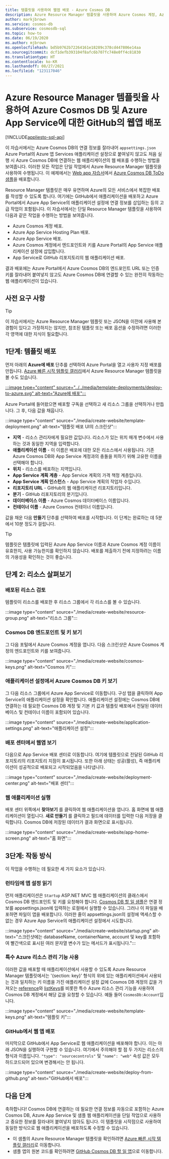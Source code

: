 ```yaml
---
title: 템플릿을 사용하여 웹앱 배포 - Azure Cosmos DB
description: Azure Resource Manager 템플릿을 사용하여 Azure Cosmos 계정, Azure App Service Web Apps 및 샘플 웹 애플리케이션을 배포하는 방법을 알아봅니다.
author: markjbrown
ms.service: cosmos-db
ms.subservice: cosmosdb-sql
ms.topic: how-to
ms.date: 06/19/2020
ms.author: mjbrown
ms.openlocfilehash: bd5b9762b72264161e18289c378cd447806e14aa
ms.sourcegitcommit: dcf1defb393104f8afc6b707fc748e0ff4c81830
ms.translationtype: HT
ms.contentlocale: ko-KR
ms.lasthandoff: 08/27/2021
ms.locfileid: "123117046"
---
```

# <a name="deploy-azure-cosmos-db-and-azure-app-service-with-a-web-app-from-github-using-an-azure-resource-manager-template"></a>Azure Resource Manager 템플릿을 사용하여 Azure Cosmos DB 및 Azure App Service에 대한 GitHub의 웹앱 배포
[!INCLUDE[appliesto-sql-api](../includes/appliesto-sql-api.md)]

이 자습서에서는 Azure Cosmos DB의 연결 정보를 잘라내어 `appsettings.json` Azure Portal의 Azure 앱 Services 애플리케이션 설정으로 붙여넣지 않고도 처음 실행 시 Azure Cosmos DB에 연결하는 웹 애플리케이션의 웹 배포를 수행하는 방법을 보여줍니다. 이러한 모든 작업은 단일 작업에서 Azure Resource Manager 템플릿을 사용하여 수행됩니다. 이 예제에서는 [Web app 자습서](sql-api-dotnet-application.md)에서 [Azure Cosmos DB ToDo 샘플](https://github.com/Azure-Samples/cosmos-dotnet-core-todo-app)을 배포합니다.

Resource Manager 템플릿은 매우 유연하며 Azure의 모든 서비스에서 복잡한 배포를 작성할 수 있도록 합니다. 여기에는 GitHub에서 애플리케이션을 배포하고 Azure Portal에서 Azure App Service의 애플리케이션 설정에 연결 정보를 삽입하는 등의 고급 작업이 포함됩니다. 이 자습서에서는 단일 Resource Manager 템플릿을 사용하여 다음과 같은 작업을 수행하는 방법을 보여줍니다.

* Azure Cosmos 계정 배포.
* Azure App Service Hosting Plan 배포.
* Azure App Service 배포.
* Azure Cosmos 계정에서 엔드포인트와 키를 Azure Portal의 App Service 애플리케이션 설정에 삽입합니다.
* App Service로 GitHub 리포지토리의 웹 애플리케이션 배포.

결과 배포에는 Azure Portal에서 Azure Cosmos DB의 엔드포인트 URL 또는 인증 키를 잘라내어 붙여넣지 않고도 Azure Cosmos DB에 연결할 수 있는 완전히 작동하는 웹 애플리케이션이 있습니다.

## <a name="prerequisites"></a>사전 요구 사항

> [!TIP]
> 이 자습서에서는 Azure Resource Manager 템플릿 또는 JSON을 이전에 사용해 본 경험이 있다고 가정하지는 않지만, 참조된 템플릿 또는 배포 옵션을 수정하려면 이러한 각 영역에 대한 지식이 필요합니다.

## <a name="step-1-deploy-the-template"></a>1단계: 템플릿 배포

먼저 아래의 **Azure에 배포** 단추를 선택하여 Azure Portal을 열고 사용자 지정 배포를 만듭니다. [Azure 빠른 시작 템플릿 갤러리](https://github.com/Azure/azure-quickstart-templates/tree/master/quickstarts/microsoft.documentdb/cosmosdb-webapp)에서 Azure Resource Manager 템플릿을 볼 수도 있습니다.

[:::image type="content" source="../../media/template-deployments/deploy-to-azure.svg" alt-text="Azure에 배포":::](https://portal.azure.com/#create/Microsoft.Template/uri/https%3A%2F%2Fraw.githubusercontent.com%2FAzure%2Fazure-quickstart-templates%2Fmaster%2Fquickstarts%2Fmicrosoft.documentdb%2Fcosmosdb-webapp%2Fazuredeploy.json)

Azure Portal에 들어왔으면 배포할 구독을 선택하고 새 리소스 그룹을 선택하거나 만듭니다. 그 후, 다음 값을 채웁니다.

:::image type="content" source="./media/create-website/template-deployment.png" alt-text="템플릿 배포 UI의 스크린샷":::

* **지역** - 리소스 관리자에게 필요한 값입니다. 리소스가 있는 위치 매개 변수에서 사용하는 것과 동일한 지역을 입력합니다.
* **애플리케이션 이름** - 이 이름은 배포에 대한 모든 리소스에서 사용됩니다. 기존 Azure Cosmos DB와 App Service 계정과의 충돌을 피하기 위해 고유한 이름을 선택해야 합니다.
* **위치** - 리소스를 배포하는 지역입니다.
* **App Service 계획 계층** - App Service 계획의 가격 책정 계층입니다.
* **App Service 계획 인스턴스** - App Service 계획의 작업자 수입니다.
* **리포지토리 URL** - GitHub의 웹 애플리케이션 리포지토리입니다.
* **분기** - GitHub 리포지토리의 분기입니다.
* **데이터베이스 이름** - Azure Cosmos 데이터베이스 이름입니다.
* **컨테이너 이름** - Azure Cosmos 컨테이너 이름입니다.

값을 채운 다음 **만들기** 단추를 선택하여 배포를 시작합니다. 이 단계는 완료하는 데 5분에서 10분 정도가 걸립니다.

> [!TIP]
> 템플릿은 템플릿에 입력된 Azure App Service 이름과 Azure Cosmos 계정 이름이 유효한지, 사용 가능한지를 확인하지 않습니다. 배포를 제출하기 전에 지정하려는 이름의 가용성을 확인하는 것이 좋습니다.


## <a name="step-2-explore-the-resources"></a>단계 2: 리소스 살펴보기

### <a name="view-the-deployed-resources"></a>배포된 리소스 검토

템플릿이 리소스를 배포한 후 리소스 그룹에서 각 리소스를 볼 수 있습니다.

:::image type="content" source="./media/create-website/resource-group.png" alt-text="리소스 그룹":::

### <a name="view-cosmos-db-endpoint-and-keys"></a>Cosmos DB 엔드포인트 및 키 보기

그 다음 포털에서 Azure Cosmos 계정을 엽니다. 다음 스크린샷은 Azure Cosmos 계정의 엔드포인트와 키를 보여줍니다.

:::image type="content" source="./media/create-website/cosmos-keys.png" alt-text="Cosmos 키":::

### <a name="view-the-azure-cosmos-db-keys-in-application-settings"></a>애플리케이션 설정에서 Azure Cosmos DB 키 보기

그 다음 리소스 그룹에서 Azure App Service로 이동합니다. 구성 탭을 클릭하여 App Service의 애플리케이션 설정을 확인합니다. 애플리케이션 설정에는 Cosmos DB에 연결하는 데 필요한 Cosmos DB 계정 및 기본 키 값과 템플릿 배포에서 전달된 데이터베이스 및 컨테이너 이름이 포함되어 있습니다.

:::image type="content" source="./media/create-website/application-settings.png" alt-text="애플리케이션 설정":::

### <a name="view-web-app-in-deployment-center"></a>배포 센터에서 웹앱 보기

다음으로 App Service 배포 센터로 이동합니다. 여기에 템플릿으로 전달된 GitHub 리포지토리의 리포지토리 지점이 표시됩니다. 또한 아래 상태는 성공(활성), 즉 애플리케이션이 성공적으로 배포되고 시작되었음을 나타냅니다.

:::image type="content" source="./media/create-website/deployment-center.png" alt-text="배포 센터":::

### <a name="run-the-web-application"></a>웹 애플리케이션 실행

배포 센터 위쪽에서 **찾아보기** 를 클릭하여 웹 애플리케이션을 엽니다. 홈 화면에 웹 애플리케이션이 열립니다. **새로 만들기** 를 클릭하고 필드에 데이터를 입력한 다음 저장을 클릭합니다. Cosmos DB에 저장된 데이터가 결과 화면으로 표시됩니다.

:::image type="content" source="./media/create-website/app-home-screen.png" alt-text="홈 화면":::

## <a name="step-3-how-does-it-work"></a>3단계: 작동 방식

이 작업을 수행하는 데 필요한 세 가지 요소가 있습니다.

### <a name="reading-app-settings-at-runtime"></a>런타임에 앱 설정 읽기

먼저 애플리케이션은 `Startup` ASP.NET MVC 웹 애플리케이션의 클래스에서 Cosmos DB 엔드포인트 및 키를 요청해야 합니다. [Cosmos DB 할 일 샘플](https://github.com/Azure-Samples/cosmos-dotnet-core-todo-app)은 연결 정보를 appsettings.json에 입력하는 로컬에서 실행할 수 있습니다. 그러나 이 파일을 배포하면 파일이 앱을 배포합니다. 이러한 줄이 appsettings.json의 설정에 액세스할 수 없는 경우 Azure App Service의 애플리케이션 설정에서 시도합니다.

:::image type="content" source="./media/create-website/startup.png" alt-text="스크린샷에는 databaseName, containerName, account 및 key를 포함하여 빨간색으로 표시된 여러 문자열 변수가 있는 메서드가 표시됩니다.":::

### <a name="using-special-azure-resource-management-functions"></a>특수 Azure 리소스 관리 기능 사용

이러한 값을 배포할 때 애플리케이션에서 사용할 수 있도록 Azure Resource Manager 템플릿에서는 '{section: key}' 형식의 위에 있는 애플리케이션에서 사용되는 것과 일치하는 키 이름을 가진 애플리케이션 설정 값에 Cosmos DB 계정의 값을 가져오는 [reference](../../azure-resource-manager/templates/template-functions-resource.md#reference)와 [listKeys](../../azure-resource-manager/templates/template-functions-resource.md#listkeys)를 비롯한 특수 Azure 리소스 관리 기능을 사용하여 Cosmos DB 계정에서 해당 값을 요청할 수 있습니다. 예들 들어 `CosmosDb:Account`입니다.

:::image type="content" source="./media/create-website/template-keys.png" alt-text="템플릿 키":::

### <a name="deploying-web-apps-from-github"></a>GitHub에서 웹 앱 배포

마지막으로 GitHub에서 App Service로 웹 애플리케이션을 배포해야 합니다. 이는 아래 JSON을 실행하여 구현할 수 있습니다. 여기에서 주의해야 할 점 두 가지는 리소스의 형식과 이름입니다. `"type": "sourcecontrols"` 및 `"name": "web"` 속성 값은 모두 하드코드되어 있으며 변경해서는 안 됩니다.

:::image type="content" source="./media/create-website/deploy-from-github.png" alt-text="GitHub에서 배포":::

## <a name="next-steps"></a>다음 단계

축하합니다! Cosmos DB에 연결하는 데 필요한 연결 정보를 자동으로 포함하는 Azure Cosmos DB, Azure App Service 및 샘플 웹 애플리케이션을 단일 작업으로 사용하고 중요한 정보를 잘라내어 붙여넣지 않아도 됩니다. 이 템플릿을 시작점으로 사용하여 동일한 방식으로 웹 애플리케이션을 배포하도록 수정할 수 있습니다.

* 이 샘플의 Azure Resource Manager 템플릿을 확인하려면 [Azure 빠른 시작 템플릿 갤러리](https://github.com/Azure/azure-quickstart-templates/tree/master/quickstarts/microsoft.documentdb/cosmosdb-webapp)로 이동합니다.
* 샘플 앱의 원본 코드를 확인하려면 [GitHub Cosmos DB 할 일 앱](https://github.com/Azure-Samples/cosmos-dotnet-core-todo-app)으로 이동합니다.
